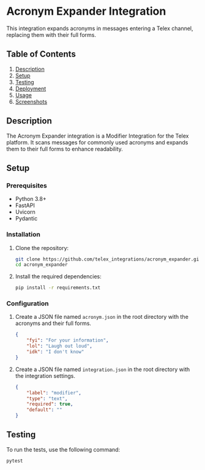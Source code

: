 # Acronym Expander Integration

This integration expands acronyms in messages entering a Telex channel, replacing them with their full forms.

## Table of Contents
1. [Description](#description)
2. [Setup](#setup)
3. [Testing](#testing)
4. [Deployment](#deployment)
5. [Usage](#usage)
6. [Screenshots](#screenshots)

## Description
The Acronym Expander integration is a Modifier Integration for the Telex platform. It scans messages for commonly used acronyms and expands them to their full forms to enhance readability.

## Setup

### Prerequisites
- Python 3.8+
- FastAPI
- Uvicorn
- Pydantic

### Installation
1. Clone the repository:
    ```bash
    git clone https://github.com/telex_integrations/acronym_expander.git
    cd acronym_expander
    ```

2. Install the required dependencies:
    ```bash
    pip install -r requirements.txt
    ```

### Configuration
1. Create a JSON file named `acronym.json` in the root directory with the acronyms and their full forms.
    ```json
    {
        "fyi": "For your information",
        "lol": "Laugh out loud",
        "idk": "I don't know"
    }
    ```

2. Create a JSON file named `integration.json` in the root directory with the integration settings.
    ```json
    {
        "label": "modifier",
        "type": "text",
        "required": true,
        "default": ""
    }
    ```

## Testing
To run the tests, use the following command:
```bash
pytest
